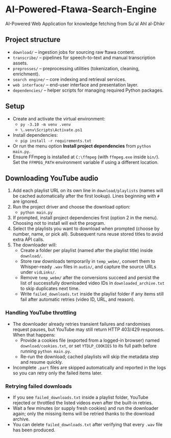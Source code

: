 # AI-Powered-Ftawa-Search-Engine
AI-Powered Web Application for knowledge fetching from Su'al Ahl al-Dhikr 

## Project structure
- `download/` – ingestion jobs for sourcing raw ftawa content.
- `transcribe/` – pipelines for speech-to-text and manual transcription assets.
- `preprosses/` – preprocessing utilities (tokenization, cleaning, enrichment).
- `search engine/` – core indexing and retrieval services.
- `web interface/` – end-user interface and presentation layer.
- `dependencies/` – helper scripts for managing required Python packages.

## Setup
- Create and activate the virtual environment:
	- `py -3.10 -m venv .venv`
	- `\.venv\Scripts\Activate.ps1`
- Install dependencies:
	- `pip install -r requirements.txt`
- Or run the menu option **Install project dependencies** from `python main.py`.
- Ensure FFmpeg is installed at `C:\ffmpeg` (with `ffmpeg.exe` inside `bin/`). Set the `FFMPEG_PATH` environment variable if using a different location.

## Downloading YouTube audio
1. Add each playlist URL on its own line in `download/playlists` (names will be cached automatically after the first lookup). Lines beginning with `#` are ignored.
2. Run the project driver and choose the download option:
	 - `python main.py`
3. If prompted, install project dependencies first (option 2 in the menu). Choosing not to install will exit the program.
4. Select the playlists you want to download when prompted (choose by number, name, or pick all). Subsequent runs reuse stored titles to avoid extra API calls.
5. The downloader will:
	 - Create a folder per playlist (named after the playlist title) inside `download/`.
	 - Store raw downloads temporarily in `temp_webm/`, convert them to Whisper-ready `.wav` files in `audio/`, and capture the source URLs under `vidLinks/`.
	 - Remove `temp_webm/` after the conversions succeed and persist the list of successfully downloaded video IDs in `downloaded_archive.txt` to skip duplicates next time.
	 - Write `failed_downloads.txt` inside the playlist folder if any items still fail after automatic retries (video ID, URL, and reason).

### Handling YouTube throttling
- The downloader already retries transient failures and randomises request pauses, but YouTube may still return HTTP 403/429 responses. When that happens:
  - Provide a cookies file (exported from a logged-in browser) named `download/cookies.txt`, or set `YTDLP_COOKIES` to its full path before running `python main.py`.
  - Re-run the download; cached playlists will skip the metadata step and resume quickly.
- Incomplete `.part` files are skipped automatically and reported in the logs so you can retry only the failed items later.

### Retrying failed downloads
- If you see `failed_downloads.txt` inside a playlist folder, YouTube rejected or throttled the listed videos even after the built-in retries.
- Wait a few minutes (or supply fresh cookies) and run the downloader again; only the missing items will be retried thanks to the download archive.
- You can delete `failed_downloads.txt` after verifying that every `.wav` file has been produced.
